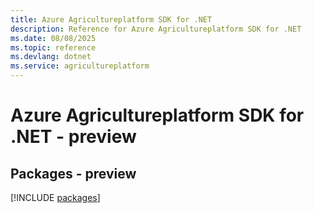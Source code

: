 ```yaml
---
title: Azure Agricultureplatform SDK for .NET
description: Reference for Azure Agricultureplatform SDK for .NET
ms.date: 08/08/2025
ms.topic: reference
ms.devlang: dotnet
ms.service: agricultureplatform
---
```

# Azure Agricultureplatform SDK for .NET - preview
## Packages - preview
[!INCLUDE [packages](agricultureplatform-index.md)]